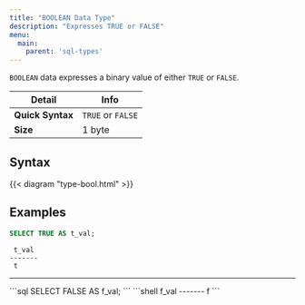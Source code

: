 ```yaml
---
title: "BOOLEAN Data Type"
description: "Expresses TRUE or FALSE"
menu:
  main:
    parent: 'sql-types'
---
```


`BOOLEAN` data expresses a binary value of either `TRUE` or `FALSE`.

Detail | Info
-------|------
**Quick Syntax** | `TRUE` or `FALSE`
**Size** | 1 byte

## Syntax

{{< diagram "type-bool.html" >}}

## Examples

```sql
SELECT TRUE AS t_val;
```
```shell
 t_val
-------
 t
```
<hr/>
```sql
SELECT FALSE AS f_val;
```
```shell
 f_val
-------
 f
```
